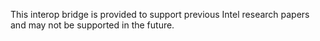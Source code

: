 This interop bridge is provided to support previous Intel research papers and may not be supported in the future.
